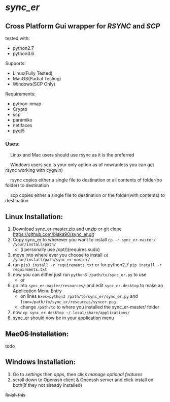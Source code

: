 # **_sync_er_**



## Cross Platform Gui wrapper for **_RSYNC_** and **_SCP_**


tested with:
- python2.7
- python3.6

Supports:
- Linux(Fully Tested)
- MacOS(Partial Testing)
- Windows(SCP Only)

Requirements:
- python-nmap
- Crypto
- scp
- paramiko
- netifaces
- pyqt5

### Uses:

&nbsp; &nbsp; Linux and Mac users should use rsync as it is the preferred

&nbsp; &nbsp; Windows users scp is your only option as of now(unless you can get rsync working with cygwin)
  
&nbsp; &nbsp; rsync copies either a single file to destination or all contents of folder(no folder) to destination
  
&nbsp; &nbsp; scp copies either a single file to destination or the folder(with contents) to destination

## Linux Installation:
1. Download sync_er-master.zip and unzip or git clone https://github.com/blaka90/sync_er.git
2. Copy sync_er to wherever you want to install `cp -r sync_er-master/ /your/install/path/`
   - (i personally use /opt/)(requires sudo)
3. move into where ever you choose to install `cd /your/install/path/sync_er-master/`
4. run `pip3 install -r requirements.txt` or for python2.7 `pip install -r requirments.txt`
5. now you can either just run `python3 /path/to/sync_er.py` to use
   - or
6. go into `sync_er-master/resources/` and edit `sync_er.desktop` to make an Application Menu Entry
   - on lines `Exec=python3 /path/to/sync_er/sync_er.py` and `Icon=/path/to/sync_er/resources/syncer.png`
   - change `/path/to` to where you installed the sync_er-master/ folder
7. now `cp sync_er.desktop ~/.local/share/applications/`
8. sync_er should now be in your application menu

## ~~MacOS Installation~~:
todo
## Windows Installation:
1. Go to _settings_ then _apps_, then click _manage optional features_
2. scroll down to Openssh client & Openssh server and click install on both(if they not already installed)

~~finish this~~
